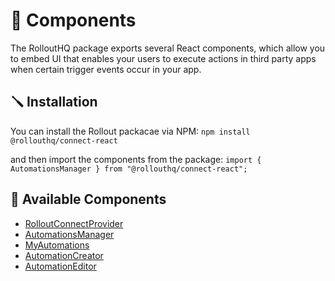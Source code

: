 # 🧩 Components

The RolloutHQ package exports several React components, which allow you to embed UI that enables your users to execute actions in third party apps when certain trigger events occur in your app.

## 🪛 Installation

You can install the Rollout packacae via NPM:
`npm install @rollouthq/connect-react`

and then import the components from the package:
`import { AutomationsManager } from "@rollouthq/connect-react";`

## 📝 Available Components

- [RolloutConnectProvider](https://github.com/RolloutHQ/rollout-hq-docs/blob/main/components/RolloutConnectProvider.md)
- [AutomationsManager](https://github.com/RolloutHQ/rollout-hq-docs/blob/main/components/AutomationsManager.md)
- [MyAutomations](https://github.com/RolloutHQ/rollout-hq-docs/blob/main/components/MyAutomations.md)
- [AutomationCreator](https://github.com/RolloutHQ/rollout-hq-docs/blob/main/components/AutomationCreator.md)
- [AutomationEditor](https://github.com/RolloutHQ/rollout-hq-docs/blob/main/components/AutomationEditor.md)
